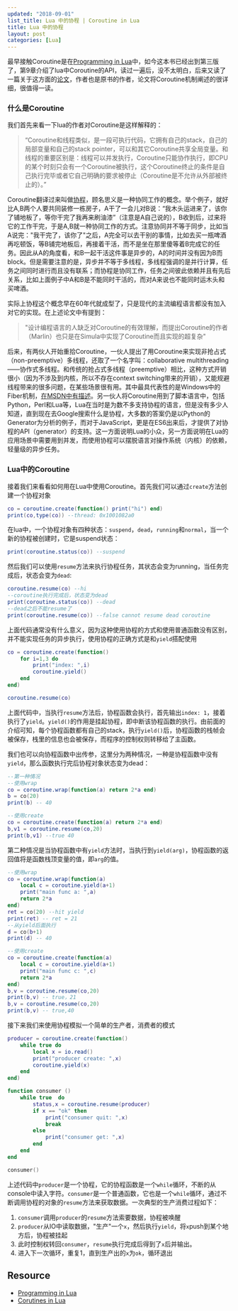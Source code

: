 ```yaml
---
updated: "2018-09-01"
list_title: Lua 中的协程 | Coroutine in Lua
title: Lua 中的协程
layout: post
categories: [Lua]
---
```


最早接触Coroutine是在<a href="http://www.lua.org/pil/">Programming in Lua</a>中，如今这本书已经出到第三版了，第9章介绍了lua中Coroutine的API，读过一遍后，没不太明白，后来又读了一篇关于这方面的<a href="http://www.inf.puc-rio.br/~roberto/docs/corosblp.pdf">论文</a>，作者也是原书的作者，论文将Coroutine机制阐述的很详细，很值得一读。

### 什么是Coroutine

我们首先来看一下lua的作者对Coroutine是这样解释的：

> “Coroutine和线程类似，是一段可执行代码，它拥有自己的stack，自己的局部变量和自己的stack pointer，可以和其它Coroutine共享全局变量。和线程的重要区别是：线程可以并发执行，Coroutine只能协作执行，即CPU的某个时刻只会有一个Coroutine被执行，这个Coroutine终止的条件是自己执行完毕或者它自己明确的要求被停止（Coroutine是不允许从外部被终止的）。”

Coroutine翻译过来叫做<a href="http://zh.wikipedia.org/wiki/%E5%8D%8F%E7%A8%8B">协程</a>，顾名思义是一种协同工作的概念。举个例子，就好比A,B两个人要共同装修一栋房子，A干了一会儿对B说：“我木头运进来了，该你了铺地板了，等你干完了我再来刷油漆”（注意是A自己说的），B收到后，过来将它的工作干完，于是A,B就一种协同工作的方式。注意协同并不等于同步，比如当A说完："我干完了，该你了"之后，A完全可以去干别的事情，比如去买一瓶啤酒再吃顿饭，等B铺完地板后，再接着干活，而不是坐在那里傻等着B完成它的任务。因此从A的角度看，和B一起干活这件事是异步的，A的时间并没有因为B而block。但是需要注意的是，异步并不等于多线程，多线程强调的是并行计算，任务之间同时进行而且没有联系；而协程是协同工作，任务之间彼此依赖并且有先后关系，比如上面例子中A和B是不能同时干活的，而对A来说也不能同时运木头和买啤酒。

实际上协程这个概念早在60年代就成型了，只是现代的主流编程语言都没有加入对它的实现。在上述论文中有提到：

> "设计编程语言的人缺乏对Coroutine的有效理解，而提出Coroutine的作者（Marlin）也只是在Simula中实现了Coroutine而且实现的超复杂"

后来，有两伙人开始重拾Coroutine，一伙人提出了用Coroutine来实现非抢占式（non-preemptive）多线程，还取了一个名字叫：collaborative multithreading——协作式多线程。和传统的抢占式多线程（preemptive）相比，这种方式开销很小（因为不涉及到内核，所以不存在context switching带来的开销），又能规避线程带来的很多问题，在某些场景很有用。其中最具代表性的是Windows中的Fiber机制，<a href="http://msdn.microsoft.com/en-us/library/windows/desktop/ms682661(v=vs.85).aspx">在MSDN中有描述</a>。另一伙人将Coroutine用到了脚本语言中，包括Python，Perl和Lua等，Lua在当时是为数不多支持协程的语言，但是没有多少人知道，直到现在去Google搜索什么是协程，大多数的答案仍是以Python的Generator为分析的例子，而对于JavaScript，更是在ES6出来后，才提供了对协程的API（generator）的支持。这一方面说明Lua的小众，另一方面说明在Lua的应用场景中需要用到并发，而使用协程可以摆脱语言对操作系统（内核）的依赖，轻量级的异步任务。

### Lua中的Coroutine

接着我们来看看如何用在Lua中使用Coroutine。首先我们可以通过`create`方法创建一个协程对象

```lua
co = coroutine.create(function() print("hi") end)
print(co,type(co)) --thread: 0x1001082a0	
```
在lua中，一个协程对象有四种状态：`suspend`，`dead`，`running`和`normal`，当一个新的协程被创建时，它是suspend状态：
```lua
print(coroutine.status(co)) --suspend
```
然后我们可以使用`resume`方法来执行协程任务，其状态会变为running，当任务完成后，状态会变为`dead`:
```lua
coroutine.resume(co) --hi
--coroutine执行完成后，状态变为dead
print(coroutine.status(co)) --dead
--dead之后不能resume了
print(coroutine.resume(co)) --false	cannot resume dead coroutine
```
上面代码通常没有什么意义，因为这种使用协程的方式和使用普通函数没有区别，并不能实现任务的异步执行，使用协程的正确方式是和`yield`搭配使用

```lua
co = coroutine.create(function()
	for i=1,3 do 
		print("index: ",i)
        coroutine.yield()
    end
end)

coroutine.resume(co) 
```
上面代码中，当执行`resume`方法后，协程函数会执行，首先输出`index: 1`，接着执行了`yield`。`yield()`的作用是挂起协程，即中断该协程函数的执行。由前面的介绍可知，每个协程函数都有自己的stack，执行`yield()`后，协程函数的栈帧会被保存，栈里的信息也会被保存，而程序的控制权则转移给了主函数。

我们也可以向协程函数中出传参，这里分为两种情况，一种是协程函数中没有`yield`，那么函数执行完后协程对象状态变为dead：

```lua
--第一种情况
--使用wrap
co = coroutine.wrap(function(a) return 2*a end)
b = co(20)
print(b) -- 40

--使用create
co = coroutine.create(function(a) return 2*a end)
b,v1 = coroutine.resume(co,20)
print(b,v1) --true 40
```

第二种情况是当协程函数中有`yield`方法时，当执行到`yield(arg)`，协程函数的返回值将是函数栈顶变量的值，即`arg`的值。

```lua
--使用wrap
co = coroutine.wrap(function(a)
	local c = coroutine.yield(a+1) 
	print("main func a: ",a) 
	return 2*a 
end)
ret = co(20) --hit yield
print(ret) -- ret = 21
--从yield后面执行
d = co(b+1)
print(d) -- 40

--使用create
co = coroutine.create(function(a) 
	local c = coroutine.yield(a+1) 
	print("main func c: ",c) 
	return 2*a 
end)
b,v = coroutine.resume(co,20)
print(b,v) -- true，21
b,v = coroutine.resume(co,20)
print(b,v) -- true,40
```

接下来我们来使用协程模拟一个简单的生产者，消费者的模式

```lua
producer = coroutine.create(function() 
	while true do 
		local x = io.read()
		print("producer create: ",x)
		coroutine.yield(x)
	end
end)

function consumer ()
	while true  do
		status,x = coroutine.resume(producer)
		if x == "ok" then
			print("consumer quit: ",x)
			break
		else
			print("consumer get: ",x)
		end
	end
end

consumer()
```
上述代码中`producer`是一个协程，它的协程函数是一个`while`循环，不断的从console中读入字符。`consumer`是一个普通函数，它也是一个`while`循环，通过不断调用协程的对象的`resume`方法来获取数据。一次典型的生产消费过程如下：

1. `consumer`调用`producer`的`resume`方法索要数据，协程被唤醒
2. `producer`从IO中读取数据，"生产"一个`x`，然后执行`yield`，将`x`push到某个地方后，协程被挂起
3. 此时控制权转回`consumer`，`resume`执行完成后得到了`x`后并输出。
4. 进入下一次循环，重复1，直到生产出的`x`为`ok`，循环退出


## Resource

- [Programming in Lua](http://www.lua.org/pil)
- [Corutines in Lua](http://www.inf.puc-rio.br/~roberto/docs/corosblp.pdf)
